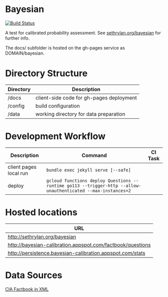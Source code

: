 Bayesian
========

[![Build Status](https://travis-ci.org/sethrylan/bayesian.svg?branch=master)](https://travis-ci.org/sethrylan/bayesian)


A test for calibrated probability assessment. See [sethrylan.org/bayesian](http://sethrylan.org/bayesian) for further info.

The docs/ subfolder is hosted on the gh-pages service as DOMAIN/bayesian.

Directory Structure
=========

| Directory    | Description                              |
| ------------ |------------------------------------------|
| /docs        | client-side code for gh-pages deployment |
| /config      | build configuration                      |
| /data        | working directory for data preparation   |

Development Workflow
=========

| Description               | Command                                          | CI Task |
| ------------------------- |--------------------------------------------------|---------|
| client pages local run    | ```bundle exec jekyll serve [--safe]```  |         |
| deploy                    | ```gcloud functions deploy Questions --runtime go113 --trigger-http --allow-unauthenticated --max-instances=2```                 |         |

Hosted locations
=========
| URL                                                        |
| -----------------------------------------------------------|
| http://sethrylan.org/bayesian                              |
| http://bayesian-calibration.appspot.com/factbook/questions |
| http://persistence.bayesian-calibration.appspot.com/stats  |

Data Sources
=========
[CIA Factbook in XML](http://jmatchparser.sourceforge.net/factbook/)

